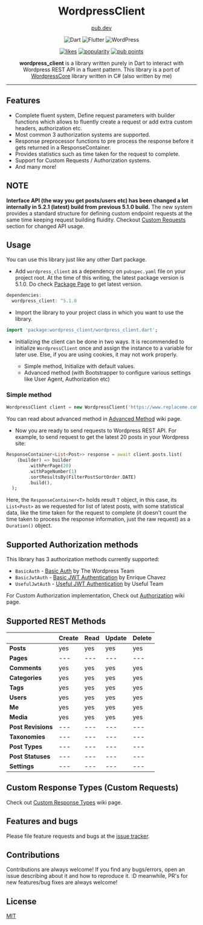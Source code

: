 <div align="center">
<h1>WordpressClient</h1>
  
[pub.dev](https://pub.dev/packages/wordpress_client)

![Dart](https://img.shields.io/badge/dart-%230175C2.svg?style=for-the-badge&logo=dart&logoColor=white) ![Flutter](https://img.shields.io/badge/Flutter-%2302569B.svg?style=for-the-badge&logo=Flutter&logoColor=white) ![WordPress](https://img.shields.io/badge/WordPress-%23117AC9.svg?style=for-the-badge&logo=WordPress&logoColor=white)

[![likes](https://badges.bar/wordpress_client/likes)](https://pub.dev/packages/wordpress_client/score) [![popularity](https://badges.bar/wordpress_client/popularity)](https://pub.dev/packages/wordpress_client/score) [![pub points](https://badges.bar/wordpress_client/pub%20points)](https://pub.dev/packages/wordpress_client/score)

**wordpress_client** is a library written purely in Dart to interact with Wordpress REST API in a fluent pattern. This library is a port of [WordpressCore](https://github.com/ArunPrakashG/WordpressCore) library written in C# (also written by me)

</div>

---

## Features

- Complete fluent system, Define request parameters with builder functions which allows to fluently create a request or add extra custom headers, authorization etc.
- Most common 3 authorization systems are supported.
- Response preprocessor functions to pre process the response before it gets returned in a ResponseContainer.
- Provides statistics such as time taken for the request to complete.
- Support for Custom Requests / Authorization systems.
- And many more!

## NOTE

**Interface API (the way you get posts/users etc) has been changed a lot internally in 5.2.1 (latest) build from previous 5.1.0 build.**
The new system provides a standard structure for defining custom endpoint requests at the same time keeping request building fluidity.
Checkout [Custom Requests](https://github.com/ArunPrakashG/wordpress_client/wiki/Custom-Requests) section for changed API usage.

## Usage

You can use this library just like any other Dart package.

- Add `wordpress_client` as a dependency on `pubspec.yaml` file on your project root. At the time of this writing, the latest package version is 5.1.0. Do check [Package Page](https://pub.dev/packages/wordpress_client) to get latest version.

```dart
dependencies:
  wordpress_client: ^5.1.0
```

- Import the library to your project class in which you want to use the library.

```dart
import 'package:wordpress_client/wordpress_client.dart';
```

- Initializing the client can be done in two ways. It is recommended to initialize `WordpressClient` once and assign the instance to a variable for later use. Else, if you are using cookies, it may not work properly.

  - Simple method, Initialize with default values.
  - Advanced method (with Bootstrapper to configure various settings like User Agent, Authorization etc)

### Simple method

```dart
WordpressClient client = new WordpressClient('https://www.replaceme.com/wp-json', 'wp/v2');
```

You can read about advanced method in [Advanced Method](https://github.com/ArunPrakashG/wordpress_client/wiki/Usage#advanced-method) wiki page.

- Now you are ready to send requests to Wordpress REST API. For example, to send request to get the latest 20 posts in your Wordpress site:

```dart
ResponseContainer<List<Post>> response = await client.posts.list(
    (builder) => builder
        .withPerPage(20)
        .withPageNumber(1)
        .sortResultsBy(FilterPostSortOrder.DATE)
        .build(),
  );
```

Here, the `ResponseContainer<T>` holds result `T` object, in this case, its `List<Post>` as we requested for list of latest posts, with some statistical data, like the time taken for the request to complete (it doesn't count the time taken to process the response information, just the raw request) as a `Duration()` object.

## Supported Authorization methods

This library has 3 authorization methods currently supported:

- `BasicAuth` - [Basic Auth](https://github.com/WP-API/Basic-Auth) by The Wordpress Team
- `BasicJwtAuth` - [Basic JWT Authentication](https://wordpress.org/plugins/jwt-authentication-for-wp-rest-api/) by Enrique Chavez
- `UsefulJwtAuth` - [Useful JWT Authentication](https://github.com/usefulteam/jwt-auth) by Useful Team

For Custom Authorization implementation, Check out [Authorization](https://github.com/ArunPrakashG/wordpress_client/wiki/Authorization#custom-authorization) wiki page.

## Supported REST Methods

|                    | Create | Read | Update | Delete |
| ------------------ | ------ | ---- | ------ | ------ |
| **Posts**          | yes    | yes  | yes    | yes    |
| **Pages**          | ---    | ---  | ---    | ---    |
| **Comments**       | yes    | yes  | yes    | yes    |
| **Categories**     | yes    | yes  | yes    | yes    |
| **Tags**           | yes    | yes  | yes    | yes    |
| **Users**          | yes    | yes  | yes    | yes    |
| **Me**             | yes    | yes  | yes    | yes    |
| **Media**          | yes    | yes  | yes    | yes    |
| **Post Revisions** | ---    | ---  | ---    | ---    |
| **Taxonomies**     | ---    | ---  | ---    | ---    |
| **Post Types**     | ---    | ---  | ---    | ---    |
| **Post Statuses**  | ---    | ---  | ---    | ---    |
| **Settings**       | ---    | ---  | ---    | ---    |

## Custom Response Types (Custom Requests)

Check out [Custom Response Types](<https://github.com/ArunPrakashG/wordpress_client/wiki/Custom-Response-Types-(Custom-Requests)>) wiki page.

## Features and bugs

Please file feature requests and bugs at the [issue tracker][tracker].

## Contributions

Contributions are always welcome! If you find any bugs/errors, open an issue describing about it and how to reproduce it. :D
meanwhile, PR's for new features/bug fixes are always welcome!

## License

[MIT](License)

[license]: https://github.com/ArunPrakashG/wordpress_client/blob/master/LICENSE
[tracker]: https://github.com/ArunPrakashG/wordpress_client/issues
